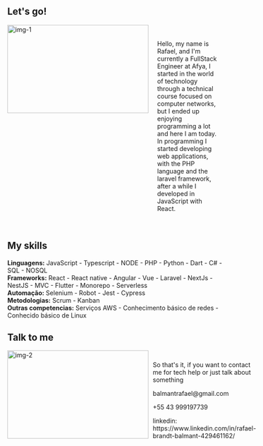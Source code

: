 <!DOCTYPE html>
<html lang="en">
<head>
    <meta charset="UTF-8">
</head>
<body style="padding: 10px; display: flex; flex-direction: column">
<div>
  <h2>Let's go!</h2>
  <div style="display: flex">
    <img alt="img-1" src="https://media2.giphy.com/media/L3bj6t3opdeNddYCyl/giphy.gif" width="320" height="200" />
    <div style="padding: 20px; max-width: 750px">
      <p>Hello, my name is Rafael, and I'm currently a FullStack Engineer at Afya,
        I started in the world of technology through a technical course focused on computer networks, but I ended up enjoying programming a lot and here I am today. In programming I started developing web applications, with the PHP language and the laravel framework, after a while I developed in JavaScript with React.</p>
    </div>
  </div>
</div>
<div>
  <h2>My skills</h2>
  <strong>Linguagens:</strong>  JavaScript - Typescript - NODE - PHP - Python - Dart - C# - SQL - NOSQL
  </br>
  <strong>Frameworks:</strong> React - React native - Angular - Vue - Laravel - NextJs -  NestJS - MVC - Flutter - Monorepo - Serverless
  </br>
  <strong>Automação:</strong> Selenium - Robot - Jest - Cypress
  </br>
  <strong>Metodologias:</strong>  Scrum - Kanban
  </br>
  <strong>Outras competencias:</strong> Serviços AWS - Conhecimento básico de redes - Conhecido básico de Linux
</div>
<div>
   <h2>Talk to me</h2>
  <div style="display: flex">
    <img alt="img-2" src="https://66.media.tumblr.com/2aaa1b7f7117e82c118488ce2e8685b5/0af6b7ea702e7603-dd/s500x750/009e492f638173042dcde8d05b0772f798050148.gif" width="320" height="200"/>
    <div style="padding: 10px; max-width: 700px">
      <p>So that's it, if you want to contact me for tech help or just talk about something</p>
      <p>balmantrafael@gmail.com</p>
      <p>+55 43 999197739</p>
      <p >linkedin: https://www.linkedin.com/in/rafael-brandt-balmant-429461162/ </p>
    </div>
  </div>
</div>
</body>
</html>

